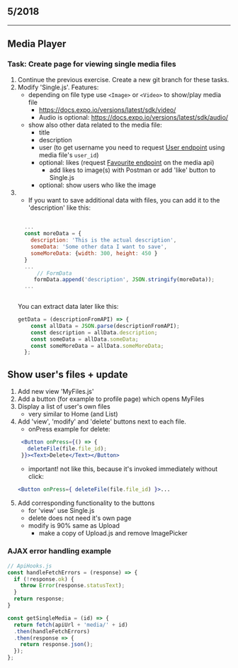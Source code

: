 
## 5/2018

---

## Media Player

### Task: Create page for viewing single media files

1. Continue the previous exercise. Create a new git branch for these tasks.
1. Modify 'Single.js'. Features:
    - depending on file type use `<Image>` or `<Video>` to show/play media file
        - https://docs.expo.io/versions/latest/sdk/video/
        - Audio is optional: https://docs.expo.io/versions/latest/sdk/audio/
    - show also other data related to the media file:
        - title
        - description
        - user (to get username you need to request [User endpoint](http://media.mw.metropolia.fi/wbma/docs/#api-User-GetUser) using media file's `user_id`)
        - optional: likes (request [Favourite endpoint](http://media.mw.metropolia.fi/wbma/docs/#api-Favourite) on the media api)
            - add likes to image(s) with Postman or add 'like' button to Single.js
        - optional: show users who like the image
 1. - If you want to save additional data with files, you can add it to the 'description' like this:
    ```javascript
      
      ...
      const moreData = {
        description: 'This is the actual description',
        someData: 'Some other data I want to save',
        someMoreData: {width: 300, height: 450 } 
      }
      ...
          // FormData
         formData.append('description', JSON.stringify(moreData));
      ...
      
    ```
    You can extract data later like this:
    ```javascript
    getData = (descriptionFromAPI) => {
        const allData = JSON.parse(descriptionFromAPI);
        const description = allData.description;
        const someData = allData.someData;
        const someMoreData = allData.someMoreData;
      };
    ```

## Show user's files + update

1. Add new view 'MyFiles.js'
1. Add a button (for example to profile page) which opens MyFiles
1. Display a list of user's own files
    - very similar to Home (and List)
1. Add 'view', 'modify' and 'delete' buttons next to each file.
    - onPress example for delete:
    ```jsx harmony
     <Button onPress={() => {
       deleteFile(file.file_id);
     }}><Text>Delete</Text></Button>
    ```
    - important! not like this, because it's invoked immediately without click:
    ```jsx harmony
    <Button onPress={ deleteFile(file.file_id) }>...
    ```
1. Add corresponding functionality to the buttons
    - for 'view' use Single.js
    - delete does not need it's own page
    - modify is 90% same as Upload
        - make a copy of Upload.js and remove ImagePicker
        
### AJAX error handling example
```javascript
// ApiHooks.js
const handleFetchErrors = (response) => {
  if (!response.ok) {
    throw Error(response.statusText);
  }
  return response;
}

const getSingleMedia = (id) => {
  return fetch(apiUrl + 'media/' + id)
  .then(handleFetchErrors)
  .then(response => {
    return response.json();
  });
};
```

